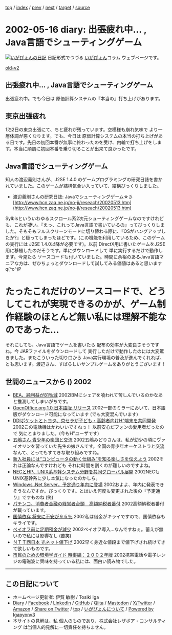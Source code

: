 [top](../index.html) 
 / [index](index.html) 
 / [prev](ig020511.html) 
 / [next](ig020517.html) 
 / [target](https://www.igapyon.jp/igapyon/diary/2002/ig020516.html) 
 / [source](https://github.com/igapyon/diary/blob/master/2002/ig020516.src.md) 

2002-05-16 diary: 出張疲れ中… , Java言語でシューティングゲーム
=====================================================================================================
[![いがぴょんの日記](https://www.igapyon.jp/igapyon/diary/images/iga202308_64.jpg "いがぴょん")](https://www.igapyon.jp/igapyon/diary/memo/memoigapyon.html) 日記形式でつづる [いがぴょん](https://www.igapyon.jp/igapyon/diary/memo/memoigapyon.html)コラム ウェブページです。

[old-v2](ig020516-orig.html)

## 出張疲れ中… , Java言語でシューティングゲーム

出張疲れ中。でも今日は 原価計算システムの『本当の』打ち上げがあります。


## 東京出張疲れ

1泊2日の東京出張にて、ちと疲れが残っています。空模様も崩れ気味で より一層体調が悪くなります。でも、今日は 原価計算システムの本当の打ち上げがある日です。先日の初回本番が無事に終わったのを受け、内輪で打ち上げをします。本当に順調に初回本番を乗り切ることが出来て良かったです。

## Java言語でシューティングゲーム

知人の渡辺義則さんが、J2SE 1.4.0 のゲームプログラミングの研究日誌を書かれていました。このゲームが結構気合い入っていて、結構びっくりしました。

* 渡辺義則さんの研究日誌: Javaでシューティングゲーム☆彡
  [http://www.hcn.zaq.ne.jp/no-ji/reseach/20020513.htm](http://www.hcn.zaq.ne.jp/no-ji/reseach/20020513.htm)

Sylbisといういわゆるスクロール系2次元シューティングゲームなのですけれども、これが凄い。『えっ、これってJava言語で書いているの』ってびっくりしました。そもそもフルスクリーンモードに切り替わる際に、『OSがハングアップしたか?』と疑ってしまったほどです。(この機能を利用しているため、このゲームの実行には
J2SE 1.4.0以降が必要です)。以前 DirectX用に書いたゲームをJ2SE用に移植したのだそうです。単にダウンロードして 単に実行するだけで動作します。今見たら ソースコードも付いていました。時間に余裕のあるJava言語マニアな方は、ぜひちょっとダウンロードして試してみる価値はあると思います q(^o^)P
# たったこれだけのソースコードで、どうしてこれが実現できるのかが、ゲーム制作経験のほとんど無い私には理解不能なのであった…

それにしても、Java言語でゲームを書いたら 配布の効率が大変良さそうですね。今
JARファイルをダウンロードして 実行しただけで動作したのには大変驚きました。またこういった切り口から Java実行環境の普及が進んでくれれば、とも思います。渡辺さん、すばらしいサンプルゲームをありがとうございます！

## 世間のニュースから () 2002

* [BEA、純利益が81％減](http://www.zdnet.co.jp/news/0205/16/nebt_17.html)  2002IBMにシェアを喰われて苦しんでいるのかなあと推測してしまいがちです。
* [OpenOffice.org 1.0 日本語版 リリース](http://www.openoffice.org)  2002一部のミラーにおいて、日本語版がダウンロード可能になっています (でも大変混んでいます)
* [DDIポケットとトヨタ、京セラが子ども・高齢者向けH”端末を共同開発](http://www.zdnet.co.jp/news/0205/15/njbt_05.html)  2002この電話機はかわいいですねっ！ 以前安心だフォンの愛用者だったので 気にとまりました。(今もH"ユーザです)
* [五嶋さん 青少年の楽団と交流](http://www.nhk.or.jp/news/2002/05/16/grri84000000c8p3.html)  2002五嶋みどりさんは、私が幼少の頃にヴァイオリンを習っていた先生の娘さんです。全国の青少年オーケストラと交流なんて、とってもすてきな取り組みですね。
* [新入社員には“コンピュータの動く仕組み”を知る楽しさを伝えよう](http://itpro.nikkeibp.co.jp/free/ITPro/OPINION/20020509/1/)  2002それは正論なんですけれども それに時間を割くのが難しいのですよね。
* [NECとHP、UNIX系基幹システム分野を共同グローバル展開](http://www.zdnet.co.jp/news/0205/15/njbt_01.html)  2002NECもUNIX基幹系に少し本気になったのかしら。
* [Windows .Net Server，予定通り年内に登場](http://www.zdnet.co.jp/enterprise/0205/13/02051311.html)  2002およよ、年内に発表できそうなんですか。びっくりです。とはいえ何度も変更された後の『予定通り』ですものね (笑)
* [パチンコ、消費者金融の経営者台頭　高額納税者番付](http://www.asahi.com/national/update/0516/009.html?2002)  2002高額納税者番付が載っています。
* [国債依存 将来に不安が９６％](http://www.nhk.or.jp/news/2002/05/16/grri84000000c8nt.html)  2002私は借金がキライですので、国債依存もキライです。
* [ペイオフ前に定期預金が減少](http://www.nhk.or.jp/news/2002/05/16/grri84000000c8k5.html)  2002ペイオフ導入…なんですねぇ。蓄えが無いので私には影響なし (苦笑)
* [ＮＴＴ西日本 光ネット値下げ](http://www.nhk.or.jp/news/2002/05/15/grri84000000c7rp.html)  2002早く身近な値段まで値下げされ続けてきて欲しいものです。
* [市民のための環境学ガイド 時事編：２００２年版](http://plaza13.mbn.or.jp/~yasui_it/)  2002携帯電話や電子レンジの電磁波に興味を持っている私には、面白い読み物でした。


----------------------------------------------------------------------------------------------------

## この日記について

* ホームページ更新者: 伊賀 敏樹 / Tosiki Iga
* [Diary](https://www.igapyon.jp/igapyon/diary/) / [Facebook](https://www.facebook.com/igapyon) / [LinkedIn](https://www.linkedin.com/in/toshikiiga) / [GitHub](https://github.com/igapyon) / [Qiita](https://qiita.com/igapyon) / [Mastodon](https://social.vivaldi.net/@igapyon) / [X/Twitter](https://twitter.com/ToshikiIga) / [Amazon](https://www.amazon.co.jp/%E4%BC%8A%E8%B3%80-%E6%95%8F%E6%A8%B9/e/B004LTQWCQ) / 
[Share on Twitter](https://twitter.com/intent/tweet?hashtags=igapyon%2Cdiary%2C%E3%81%84%E3%81%8C%E3%81%B4%E3%82%87%E3%82%93&text=%E5%87%BA%E5%BC%B5%E7%96%B2%E3%82%8C%E4%B8%AD%E2%80%A6+%2C+Java%E8%A8%80%E8%AA%9E%E3%81%A7%E3%82%B7%E3%83%A5%E3%83%BC%E3%83%86%E3%82%A3%E3%83%B3%E3%82%B0%E3%82%B2%E3%83%BC%E3%83%A0&url=https%3A%2F%2Fwww.igapyon.jp%2Figapyon%2Fdiary%2F2002%2Fig020516.html) / [top](../index.html) / [いがぴょんについて](https://www.igapyon.jp/igapyon/diary/memo/memoigapyon.html) / [Powered by Igapyonv3](https://github.com/igapyon/igapyonv3)
* 本サイトの見解は、私 個人のものであり、株式会社レザボア・コンサルティング は当個人的見解に一切責任を持ちません。 
